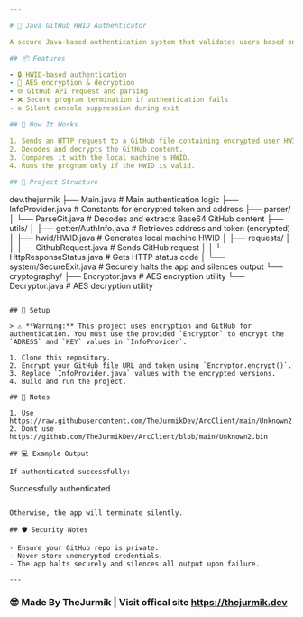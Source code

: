 ```yaml
---

# 🔐 Java GitHub HWID Authenticator

A secure Java-based authentication system that validates users based on their HWID using data fetched from a private GitHub repository. This system is designed to protect your software by allowing access only to authorized users.

## 📦 Features

- 🔒 HWID-based authentication
- 🔐 AES encryption & decryption
- 🌐 GitHub API request and parsing
- ❌ Secure program termination if authentication fails
- ⚙️ Silent console suppression during exit

## 🚀 How It Works

1. Sends an HTTP request to a GitHub file containing encrypted user HWIDs.
2. Decodes and decrypts the GitHub content.
3. Compares it with the local machine's HWID.
4. Runs the program only if the HWID is valid.

## 📁 Project Structure

```
dev.thejurmik
├── Main.java                       # Main authentication logic
├── InfoProvider.java               # Constants for encrypted token and address
├── parser/
│   └── ParseGit.java               # Decodes and extracts Base64 GitHub content
├── utils/
│   ├── getter/AuthInfo.java        # Retrieves address and token (encrypted)
│   ├── hwid/HWID.java              # Generates local machine HWID
│   ├── requests/
│   │   ├── GithubRequest.java      # Sends GitHub request
│   │   └── HttpResponseStatus.java # Gets HTTP status code
│   └── system/SecureExit.java      # Securely halts the app and silences output
└── cryptography/
    ├── Encryptor.java              # AES encryption utility
    └── Decryptor.java              # AES decryption utility
```

## 🔧 Setup

> ⚠️ **Warning:** This project uses encryption and GitHub for authentication. You must use the provided `Encryptor` to encrypt the `ADRESS` and `KEY` values in `InfoProvider`.

1. Clone this repository.
2. Encrypt your GitHub file URL and token using `Encryptor.encrypt()`.
3. Replace `InfoProvider.java` values with the encrypted versions.
4. Build and run the project.

## 📘 Notes

1. Use https://raw.githubusercontent.com/TheJurmikDev/ArcClient/main/Unknown2.bin
2. Dont use https://github.com/TheJurmikDev/ArcClient/blob/main/Unknown2.bin

## 💻 Example Output

If authenticated successfully:

```
Successfully authenticated
```

Otherwise, the app will terminate silently.

## 🛡️ Security Notes

- Ensure your GitHub repo is private.
- Never store unencrypted credentials.
- The app halts securely and silences all output upon failure.

---
```


### 😎 Made By TheJurmik | Visit offical site https://thejurmik.dev
